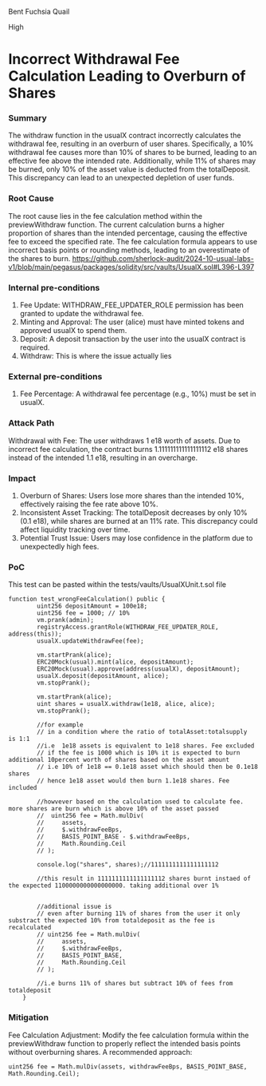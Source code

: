 Bent Fuchsia Quail

High

# Incorrect Withdrawal Fee Calculation Leading to Overburn of Shares

### Summary

The withdraw function in the usualX contract incorrectly calculates the withdrawal fee, resulting in an overburn of user shares. Specifically, a 10% withdrawal fee causes more than 10% of shares to be burned, leading to an effective fee above the intended rate. Additionally, while 11% of shares may be burned, only 10% of the asset value is deducted from the totalDeposit. This discrepancy can lead to an unexpected depletion of user funds.

### Root Cause

The root cause lies in the fee calculation method within the previewWithdraw function. The current calculation burns a higher proportion of shares than the intended percentage, causing the effective fee to exceed the specified rate. The fee calculation formula appears to use incorrect basis points or rounding methods, leading to an overestimate of the shares to burn.
https://github.com/sherlock-audit/2024-10-usual-labs-v1/blob/main/pegasus/packages/solidity/src/vaults/UsualX.sol#L396-L397

### Internal pre-conditions

1. Fee Update: WITHDRAW_FEE_UPDATER_ROLE permission has been granted to update the withdrawal fee.
2. Minting and Approval: The user (alice) must have minted tokens and approved usualX to spend them.
3. Deposit: A deposit transaction by the user into the usualX contract is required.
4. Withdraw: This is where the issue actually lies

### External pre-conditions

1. Fee Percentage: A withdrawal fee percentage (e.g., 10%) must be set in usualX.

### Attack Path

Withdrawal with Fee: The user withdraws 1 e18 worth of assets. Due to incorrect fee calculation, the contract burns 1.111111111111111112 e18 shares instead of the intended 1.1 e18, resulting in an overcharge.

### Impact

1. Overburn of Shares: Users lose more shares than the intended 10%, effectively raising the fee rate above 10%.
2. Inconsistent Asset Tracking: The totalDeposit decreases by only 10% (0.1 e18), while shares are burned at an 11% rate. This discrepancy could affect liquidity tracking over time.
3. Potential Trust Issue: Users may lose confidence in the platform due to unexpectedly high fees.


### PoC

This test can be pasted within the tests/vaults/UsualXUnit.t.sol file
```solidity
function test_wrongFeeCalculation() public {
        uint256 depositAmount = 100e18;
        uint256 fee = 1000; // 10%
        vm.prank(admin);
        registryAccess.grantRole(WITHDRAW_FEE_UPDATER_ROLE, address(this));
        usualX.updateWithdrawFee(fee);

        vm.startPrank(alice);
        ERC20Mock(usual).mint(alice, depositAmount);
        ERC20Mock(usual).approve(address(usualX), depositAmount);
        usualX.deposit(depositAmount, alice);
        vm.stopPrank();

        vm.startPrank(alice);
        uint shares = usualX.withdraw(1e18, alice, alice);
        vm.stopPrank(); 

        //for example
        // in a condition where the ratio of totalAsset:totalsupply  is 1:1
        //i.e  1e18 assets is equivalent to 1e18 shares. Fee excluded
        // if the fee is 1000 which is 10% it is expected to burn additional 10percent worth of shares based on the asset amount
        // i.e 10% of 1e18 == 0.1e18 asset which should then be 0.1e18 shares
        // hence 1e18 asset would then burn 1.1e18 shares. Fee included

        //howvever based on the calculation used to calculate fee. more shares are burn which is above 10% of the asset passed
        //  uint256 fee = Math.mulDiv(
        //     assets,
        //     $.withdrawFeeBps,
        //     BASIS_POINT_BASE - $.withdrawFeeBps,
        //     Math.Rounding.Ceil
        // );

        console.log("shares", shares);//1111111111111111112

        //this result in 1111111111111111112 shares burnt instaed of the expected 1100000000000000000. taking additional over 1%


        //additional issue is
        // even after burning 11% of shares from the user it only substract the expected 10% from totaldeposit as the fee is recalculated
        // uint256 fee = Math.mulDiv(
        //     assets,
        //     $.withdrawFeeBps,
        //     BASIS_POINT_BASE,
        //     Math.Rounding.Ceil
        // );

        //i.e burns 11% of shares but subtract 10% of fees from totaldeposit
    }
```


### Mitigation

Fee Calculation Adjustment: Modify the fee calculation formula within the previewWithdraw function to properly reflect the intended basis points without overburning shares. A recommended approach:
```solidity
uint256 fee = Math.mulDiv(assets, withdrawFeeBps, BASIS_POINT_BASE, Math.Rounding.Ceil);
```

